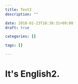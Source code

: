 ```yaml
---
title: Test2
description: ""

date: 2018-01-23T18:38:31+09:00
draft: true

categories: []

tags: []

---
```


# It's English2.

